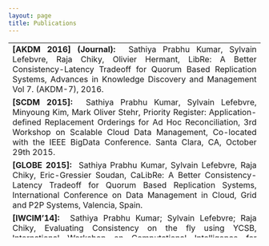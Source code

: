 ```yaml
---
layout: page
title: Publications
---
```


<div>
<table class="resume" style="height: 390px;" width="720">
<tbody>
<tr style="text-align: justify;">
<td><strong>[AKDM 2016] (Journal):  </strong>Sathiya Prabhu Kumar, Sylvain Lefebvre, Raja Chiky, Olivier Hermant, LibRe: A Better Consistency-Latency Tradeoff for Quorum Based Replication Systems, Advances in Knowledge Discovery and Management Vol 7. (AKDM-7), 2016.</td>
</tr>
<tr style="text-align: justify;">
<td><strong>[SCDM 2015]:  </strong>Sathiya Prabhu Kumar, Sylvain Lefebvre, Minyoung Kim, Mark Oliver Stehr, Priority Register: Application-defined Replacement Orderings for Ad Hoc Reconciliation, 3rd Workshop on Scalable Cloud Data Management, Co-located with the IEEE BigData Conference. Santa Clara, CA, October 29th 2015.</td>
</tr>
<tr style="text-align: justify;">
<td><strong>[GLOBE 2015]:  </strong>Sathiya Prabhu Kumar, Sylvain Lefebvre, Raja Chiky, Eric-Gressier Soudan, CaLibRe: A Better Consistency-Latency Tradeoff for Quorum Based Replication Systems, International Conference on Data Management in Cloud, Grid and P2P Systems, Valencia, Spain.</td>
</tr>
<tr style="text-align: justify;">
<td><strong>[IWCIM’14]:  </strong>Sathiya Prabhu Kumar; Sylvain Lefebvre; Raja Chiky, Evaluating Consistency on the fly using YCSB, International Workshop on Computational Intelligence for Multimedia understanding 2014, Paris, France.</td>
</tr>
<tr style="text-align: justify;">
<td><strong>[PaPEC 2014]:  </strong>Sylvain Lefebvre, Sathiya Prabhu Kumar, Raja Chiky, Simizer: evaluating consistency trade offs through simulation, EuroSys-2014, Amsterdam, Netherland.</td>
</tr>
<tr style="text-align: justify;">
<td><strong>[ACMCompute’13]:  </strong>Sathiya Prabhu Kumar; Raja Chiky; Sylvain Lefebvre; Eric-Gressier Soudan, LibRe: A Consistency protocol for Modern Storage Systems, ACM Compute 2013, Vellore, India.</td>
</tr>
<tr style="text-align: justify;">
<td><strong>[ICSCS 2012]:  </strong>S. Lefebvre, R. Chiky, Sathiya Prabhu Kumar, LISITE ISEP, WACA: Workload And Cache Aware Load Balancing policy for web services, 1st International Conference on Systems and Computers Science, 2012.</td>
</tr>
<tr style="text-align: justify;">
<td><strong>[RNTI 2013]:  </strong>Sylvain Lefebvre and Sathya Prabhu Kumar and Raja Chiky, WACA: Politique de répartition de charge des services web dans une architecture de type Cloud, Revue des Nouvelles Technologies de l'Information, 2013.</td>
</tr>
<tr style="text-align: justify;">
<td><strong>[NOTERE 2012]:  </strong>S. Lefebvre, R. Chiky, Sathiya Prabhu Kumar. LISITE ISEP WACA: Politique de répartition de charge des services web dans une architecture de type Cloud, in Conférence annuelles des NOuvelles TEchnologies de la REpartition, 2012.</td>
</tr>
<!--
<tr style="text-align: justify;">
<td><strong>[IJCIS]: </strong>“REQUCRISP: An Efficient Requirements Elicitation Tool with Pattern Matching Mechanism”, International Journal of Computer Information Systems, Vol. 4, No. 1, 2012.</td>
</tr>
<tr style="text-align: justify;">
<td><strong>[IJCIS]: </strong>“REQUIBOT: An Efficient Requirements Gathering Tool over underlying Web Technologies”, International Journal of Computer Information Systems, Vol. 4, No. 1, 2012.</td>
<td style="text-align: justify;"></td>
</tr>
--></tbody>
</table>
</div>
